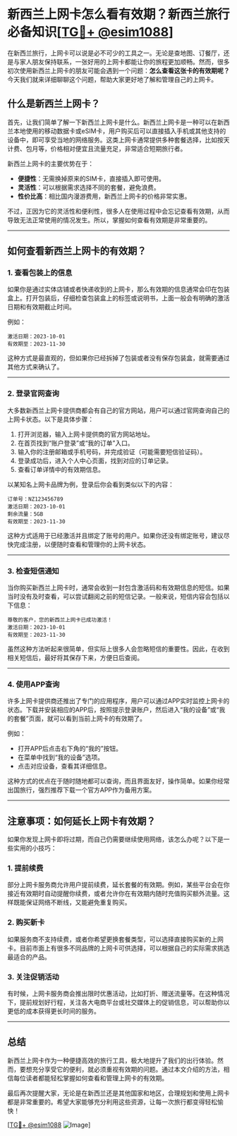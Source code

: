 # 新西兰上网卡怎么看有效期？新西兰旅行必备知识[[TG💪+ @esim1088](https://t.me/s/esim1088)]

在新西兰旅行，上网卡可以说是必不可少的工具之一。无论是查地图、订餐厅，还是与家人朋友保持联系，一张好用的上网卡都能让你的旅程更加顺畅。然而，很多初次使用新西兰上网卡的朋友可能会遇到一个问题：**怎么查看这张卡的有效期呢？** 今天我们就来详细聊聊这个问题，帮助大家更好地了解和管理自己的上网卡。

## 什么是新西兰上网卡？

首先，让我们简单了解一下新西兰上网卡是什么。新西兰上网卡是一种可以在新西兰本地使用的移动数据卡或eSIM卡，用户购买后可以直接插入手机或其他支持的设备中，即可享受当地的网络服务。这类上网卡通常提供多种套餐选择，比如按天计费、包月等，价格相对便宜且流量充足，非常适合短期旅行者。

新西兰上网卡的主要优势在于：

- **便捷性**：无需换掉原来的SIM卡，直接插入即可使用。
- **灵活性**：可以根据需求选择不同的套餐，避免浪费。
- **性价比高**：相比国内漫游费用，新西兰上网卡的价格非常实惠。

不过，正因为它的灵活性和便利性，很多人在使用过程中会忘记查看有效期，从而导致无法正常使用的情况发生。所以，掌握如何查看有效期是非常重要的。

---

## 如何查看新西兰上网卡的有效期？

### 1. 查看包装上的信息

如果你是通过实体店铺或者快递收到的上网卡，那么有效期的信息通常会印在包装盒上。打开包装后，仔细检查包装盒上的标签或说明书，上面一般会有明确的激活日期和有效期截止时间。

例如：

```
激活日期：2023-10-01
有效期至：2023-11-30
```

这种方式是最直观的，但如果你已经拆掉了包装或者没有保存包装盒，就需要通过其他方式来确认了。

---

### 2. 登录官网查询

大多数新西兰上网卡提供商都会有自己的官方网站，用户可以通过官网查询自己的上网卡状态。以下是具体步骤：

1. 打开浏览器，输入上网卡提供商的官方网站地址。
2. 在首页找到“账户登录”或“我的订单”入口。
3. 输入你的注册邮箱或手机号码，并完成验证（可能需要短信验证码）。
4. 登录成功后，进入个人中心页面，找到对应的订单记录。
5. 查看订单详情中的有效期信息。

以某知名上网卡品牌为例，登录后你会看到类似以下的内容：

```
订单号：NZ123456789
激活日期：2023-10-01
剩余流量：5GB
有效期至：2023-11-30
```

这种方式适用于已经激活并且绑定了账号的用户。如果你还没有绑定账号，建议尽快完成注册，以便随时查看和管理你的上网卡状态。

---

### 3. 检查短信通知

当你购买新西兰上网卡时，通常会收到一封包含激活码和有效期信息的短信。如果当时没有及时查看，可以尝试翻阅之前的短信记录。一般来说，短信内容会包括以下信息：

```
尊敬的客户，您的新西兰上网卡已成功激活！
激活日期：2023-10-01
有效期至：2023-11-30
```

虽然这种方法听起来很简单，但实际上很多人会忽略短信的重要性。因此，在收到相关短信后，最好将其保存下来，方便日后查阅。

---

### 4. 使用APP查询

许多上网卡提供商还推出了专门的应用程序，用户可以通过APP实时监控上网卡的状态。下载并安装相应的APP后，按照提示登录账户，然后进入“我的设备”或“我的套餐”页面，就可以看到当前上网卡的有效期了。

例如：

- 打开APP后点击右下角的“我的”按钮。
- 在菜单中找到“我的设备”选项。
- 点击对应设备，查看其详细信息。

这种方式的优点在于随时随地都可以查询，而且界面友好，操作简单。如果你经常出国旅行，强烈推荐下载一个官方APP作为备用方案。

---

## 注意事项：如何延长上网卡有效期？

如果你发现上网卡即将过期，而自己仍需要继续使用网络，该怎么办呢？以下是一些实用的小技巧：

### 1. 提前续费

部分上网卡服务商允许用户提前续费，延长套餐的有效期。例如，某些平台会在你接近有效期时自动提醒你续费，或者允许你在有效期内随时充值购买额外流量。这样既能保证网络不断线，又能避免重复购买。

### 2. 购买新卡

如果服务商不支持续费，或者你希望更换套餐类型，可以选择直接购买新的上网卡。目前市面上有很多不同品牌的上网卡可供选择，可以根据自己的实际需求挑选最适合的产品。

### 3. 关注促销活动

有时候，上网卡服务商会推出限时优惠活动，比如打折、赠送流量等。在这种情况下，提前规划好行程，关注各大电商平台或社交媒体上的促销信息，可以帮助你以更低的成本获得更长时间的服务。

---

## 总结

新西兰上网卡作为一种便捷高效的旅行工具，极大地提升了我们的出行体验。然而，要想充分享受它的便利，就必须重视有效期的问题。通过本文介绍的方法，相信每位读者都能轻松掌握如何查看和管理上网卡的有效期。

最后再次提醒大家，无论是在新西兰还是其他国家和地区，合理规划和使用上网卡都是非常重要的。希望大家能够充分利用这些资源，让每一次旅行都变得轻松愉快！

[[TG💪+ @esim1088](https://t.me/s/esim1088) ![Image](https://i.postimg.cc/4NQfJmqS/Snipaste-2025-05-13-00-14-12.png)]